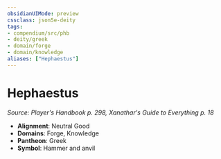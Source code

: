 ```yaml
---
obsidianUIMode: preview
cssclass: json5e-deity
tags:
- compendium/src/phb
- deity/greek
- domain/forge
- domain/knowledge
aliases: ["Hephaestus"]
---
```

# Hephaestus
*Source: Player's Handbook p. 298, Xanathar's Guide to Everything p. 18* 

- **Alignment**: Neutral Good
- **Domains**: Forge, Knowledge
- **Pantheon**: Greek
- **Symbol**: Hammer and anvil